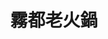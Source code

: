 ---
title: "霧都老火鍋"
description: "霧都老火鍋"
layout: shop
keywords:
  - 美食競賽
  - 台灣美食
  - 美食精選
datePublished: "2025-06-30"
dateModified: "2025-07-03"
city: "台中市"
district: "南屯區"
address: "台中市南屯區大墩路28號"
phone: "0424739680"
geo: "24.137534113599305, 120.6500430134592"
google_map: "https://maps.app.goo.gl/cuBjpuCZFe5u6BJC9"
footinder: "https://footinder.com.tw/%E5%8F%B0%E4%B8%AD%E5%B8%82%E5%8D%97%E5%B1%AF%E5%8D%80/103129/"
official: "https://www.facebook.com/WUDU.HOTPOT/"
award:
  - name: "500盤"
    year: "2024"
    entries:
      - dishes:
          - "麻辣火鍋"

---